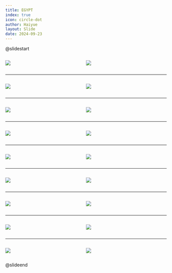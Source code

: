 ```yaml
---
title: EGYPT
index: true
icon: circle-dot
author: Haiyue
layout: Slide
date: 2024-09-23
---
```

 
@slidestart

<div style="display:flex">
<div style="flex:1">

![](https://raw.githubusercontent.com/yclord/reading/refs/heads/master/english/Level-U/EGYPT/001.webp)
</div>
<div style="flex:1">

![](https://raw.githubusercontent.com/yclord/reading/refs/heads/master/english/Level-U/EGYPT/002.webp)
</div>
</div>

---

<div style="display:flex">
<div style="flex:1">

![](https://raw.githubusercontent.com/yclord/reading/refs/heads/master/english/Level-U/EGYPT/003.webp)
</div>
<div style="flex:1">

![](https://raw.githubusercontent.com/yclord/reading/refs/heads/master/english/Level-U/EGYPT/004.webp)
</div>
</div>

---

<div style="display:flex">
<div style="flex:1">

![](https://raw.githubusercontent.com/yclord/reading/refs/heads/master/english/Level-U/EGYPT/005.webp)
</div>
<div style="flex:1">

![](https://raw.githubusercontent.com/yclord/reading/refs/heads/master/english/Level-U/EGYPT/006.webp)
</div>
</div>

---

<div style="display:flex">
<div style="flex:1">

![](https://raw.githubusercontent.com/yclord/reading/refs/heads/master/english/Level-U/EGYPT/007.webp)
</div>
<div style="flex:1">

![](https://raw.githubusercontent.com/yclord/reading/refs/heads/master/english/Level-U/EGYPT/008.webp)
</div>
</div>

---

<div style="display:flex">
<div style="flex:1">

![](https://raw.githubusercontent.com/yclord/reading/refs/heads/master/english/Level-U/EGYPT/009.webp)
</div>
<div style="flex:1">

![](https://raw.githubusercontent.com/yclord/reading/refs/heads/master/english/Level-U/EGYPT/010.webp)
</div>
</div>

---

<div style="display:flex">
<div style="flex:1">

![](https://raw.githubusercontent.com/yclord/reading/refs/heads/master/english/Level-U/EGYPT/011.webp)
</div>
<div style="flex:1">

![](https://raw.githubusercontent.com/yclord/reading/refs/heads/master/english/Level-U/EGYPT/012.webp)
</div>
</div>

---

<div style="display:flex">
<div style="flex:1">

![](https://raw.githubusercontent.com/yclord/reading/refs/heads/master/english/Level-U/EGYPT/013.webp)
</div>
<div style="flex:1">

![](https://raw.githubusercontent.com/yclord/reading/refs/heads/master/english/Level-U/EGYPT/014.webp)
</div>
</div>

---

<div style="display:flex">
<div style="flex:1">

![](https://raw.githubusercontent.com/yclord/reading/refs/heads/master/english/Level-U/EGYPT/015.webp)
</div>
<div style="flex:1">

![](https://raw.githubusercontent.com/yclord/reading/refs/heads/master/english/Level-U/EGYPT/016.webp)
</div>
</div>

---

<div style="display:flex">
<div style="flex:1">

![](https://raw.githubusercontent.com/yclord/reading/refs/heads/master/english/Level-U/EGYPT/017.webp)
</div>
<div style="flex:1">

![](https://raw.githubusercontent.com/yclord/reading/refs/heads/master/english/Level-U/EGYPT/018.webp)
</div>
</div>

@slideend